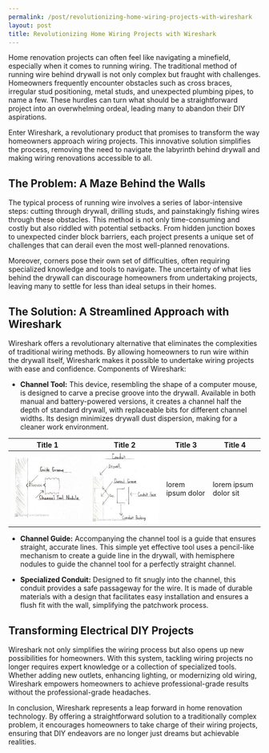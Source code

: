 ```yaml
---
permalink: /post/revolutionizing-home-wiring-projects-with-wireshark
layout: post
title: Revolutionizing Home Wiring Projects with Wireshark
---
```


Home renovation projects can often feel like navigating a minefield, especially when it comes to running wiring. The traditional method of running wire behind drywall is not only complex but fraught with challenges. Homeowners frequently encounter obstacles such as cross braces, irregular stud positioning, metal studs, and unexpected plumbing pipes, to name a few. These hurdles can turn what should be a straightforward project into an overwhelming ordeal, leading many to abandon their DIY aspirations.

Enter Wireshark, a revolutionary product that promises to transform the way homeowners approach wiring projects. This innovative solution simplifies the process, removing the need to navigate the labyrinth behind drywall and making wiring renovations accessible to all.

## The Problem: A Maze Behind the Walls

The typical process of running wire involves a series of labor-intensive steps: cutting through drywall, drilling studs, and painstakingly fishing wires through these obstacles. This method is not only time-consuming and costly but also riddled with potential setbacks. From hidden junction boxes to unexpected cinder block barriers, each project presents a unique set of challenges that can derail even the most well-planned renovations.

Moreover, corners pose their own set of difficulties, often requiring specialized knowledge and tools to navigate. The uncertainty of what lies behind the drywall can discourage homeowners from undertaking projects, leaving many to settle for less than ideal setups in their homes.

## The Solution: A Streamlined Approach with Wireshark

Wireshark offers a revolutionary alternative that eliminates the complexities of traditional wiring methods. By allowing homeowners to run wire within the drywall itself, Wireshark makes it possible to undertake wiring projects with ease and confidence.
Components of Wireshark:

* **Channel Tool:** This device, resembling the shape of a computer mouse, is designed to carve a precise groove into the drywall. Available in both manual and battery-powered versions, it creates a channel half the depth of standard drywall, with replaceable bits for different channel widths. Its design minimizes drywall dust dispersion, making for a cleaner work environment.

Title 1               | Title 2               | Title 3               | Title 4
--------------------- | --------------------- | --------------------- | ---------------------
<img src="/assets/image/custom/schematic-channel-guide-groove-thumbnail.jpg">                 | <img src="/assets/image/custom/schematic-conduit-thumbnail.jpg">           | lorem ipsum dolor     | lorem ipsum dolor sit

* **Channel Guide:** Accompanying the channel tool is a guide that ensures straight, accurate lines. This simple yet effective tool uses a pencil-like mechanism to create a guide line in the drywall, with hemisphere nodules to guide the channel tool for a perfectly straight channel.

* **Specialized Conduit:** Designed to fit snugly into the channel, this conduit provides a safe passageway for the wire. It is made of durable materials with a design that facilitates easy installation and ensures a flush fit with the wall, simplifying the patchwork process.

## Transforming Electrical DIY Projects

Wireshark not only simplifies the wiring process but also opens up new possibilities for homeowners. With this system, tackling wiring projects no longer requires expert knowledge or a collection of specialized tools. Whether adding new outlets, enhancing lighting, or modernizing old wiring, Wireshark empowers homeowners to achieve professional-grade results without the professional-grade headaches.

In conclusion, Wireshark represents a leap forward in home renovation technology. By offering a straightforward solution to a traditionally complex problem, it encourages homeowners to take charge of their wiring projects, ensuring that DIY endeavors are no longer just dreams but achievable realities.

